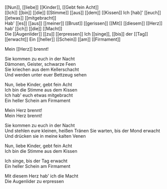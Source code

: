 
[[Nun]], [[liebe]] [[Kinder]], [[Gebt fein Acht]]  
[[Ich]] [[bin]] [[die]] [[Stimme]] [[aus]] [[dem]] [[Kissen]]
Ich [hab]' [[euch]] [[etwas]] [[mitgebracht]]  
Hab' [[es]] [[aus]] [[meiner]] [[Brust]] [[gerissen]]
[[Mit]] [[diesem]] [[Herz]] hab' [[ich]] [[die]] [[Macht]]  
Die [[Augenlider]] [[zu]] [[erpressen]]
Ich [[singe]], [[bis]] der [[Tag]] [[erwacht]]
Ein [[heller]] [[Schein]] [[am]] [[Firmament]]  
  
Mein [[Herz]] brennt!

Sie kommen zu euch in der Nacht  
Dämonen, Geister, schwarze Feen  
Sie kriechen aus dem Kellerschacht  
Und werden unter euer Bettzeug sehen

Nun, liebe Kinder, gebt fein Acht  
Ich bin die Stimme aus dem Kissen  
Ich hab' euch etwas mitgebracht  
Ein heller Schein am Firmament

Mein Herz brennt!  
Mein Herz brennt!
  
Sie kommen zu euch in der Nacht  
Und stehlen eure kleinen, heißen Tränen
Sie warten, bis der Mond erwacht  
Und drücken sie in meine kalten Venen

Nun, liebe Kinder, gebt fein Acht  
Ich bin die Stimme aus dem Kissen

Ich singe, bis der Tag erwacht  
Ein heller Schein am Firmament
  
Mit diesem Herz hab' ich die Macht  
Die Augenlider zu erpressen

